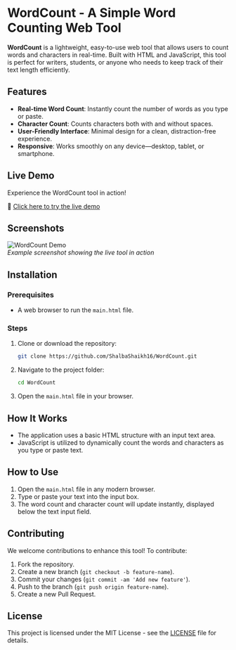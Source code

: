 
# WordCount - A Simple Word Counting Web Tool

**WordCount** is a lightweight, easy-to-use web tool that allows users to count words and characters in real-time. Built with HTML and JavaScript, this tool is perfect for writers, students, or anyone who needs to keep track of their text length efficiently.

## Features

- **Real-time Word Count**: Instantly count the number of words as you type or paste.
- **Character Count**: Counts characters both with and without spaces.
- **User-Friendly Interface**: Minimal design for a clean, distraction-free experience.
- **Responsive**: Works smoothly on any device—desktop, tablet, or smartphone.

## Live Demo

Experience the WordCount tool in action!

🔗 [Click here to try the live demo](https://your-live-demo-link.com)

## Screenshots

![WordCount Demo](./images/demo.png)  
_Example screenshot showing the live tool in action_

## Installation

### Prerequisites
- A web browser to run the `main.html` file.

### Steps

1. Clone or download the repository:
   ```bash
   git clone https://github.com/ShalbaShaikh16/WordCount.git
   ```
2. Navigate to the project folder:
   ```bash
   cd WordCount
   ```
3. Open the `main.html` file in your browser.

## How It Works

- The application uses a basic HTML structure with an input text area.
- JavaScript is utilized to dynamically count the words and characters as you type or paste text.
  
## How to Use

1. Open the `main.html` file in any modern browser.
2. Type or paste your text into the input box.
3. The word count and character count will update instantly, displayed below the text input field.

## Contributing

We welcome contributions to enhance this tool! To contribute:

1. Fork the repository.
2. Create a new branch (`git checkout -b feature-name`).
3. Commit your changes (`git commit -am 'Add new feature'`).
4. Push to the branch (`git push origin feature-name`).
5. Create a new Pull Request.

## License

This project is licensed under the MIT License - see the [LICENSE](./LICENSE) file for details.
